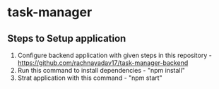 # task-manager

## Steps to Setup application
1. Configure backend application with given steps in this repository - https://github.com/rachnayadav17/task-manager-backend
2. Run this command to install dependencies - "npm install"
3. Strat application with this command - "npm start"
